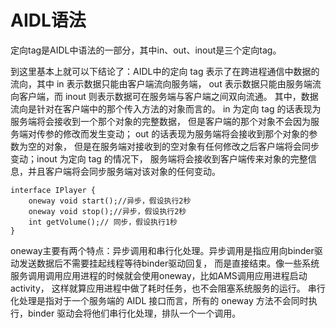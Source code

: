 # AIDL语法
定向tag是AIDL中语法的一部分，其中in、out、inout是三个定向tag。

到这里基本上就可以下结论了：AIDL中的定向 tag 表示了在跨进程通信中数据的流向，其中 in 表示数据只能由客户端流向服务端，
out 表示数据只能由服务端流向客户端，而 inout 则表示数据可在服务端与客户端之间双向流通。
其中，数据流向是针对在客户端中的那个传入方法的对象而言的。
in 为定向 tag 的话表现为服务端将会接收到一个那个对象的完整数据，
但是客户端的那个对象不会因为服务端对传参的修改而发生变动；
out 的话表现为服务端将会接收到那个对象的参数为空的对象，
但是在服务端对接收到的空对象有任何修改之后客户端将会同步变动；inout 为定向 tag 的情况下，
服务端将会接收到客户端传来对象的完整信息，并且客户端将会同步服务端对该对象的任何变动。



```Plain Text
interface IPlayer {
    oneway void start();//异步，假设执行2秒
    oneway void stop();//异步，假设执行2秒
    int getVolume();// 同步，假设执行1秒
}
```


oneway主要有两个特点：异步调用和串行化处理。异步调用是指应用向binder驱动发送数据后不需要挂起线程等待binder驱动回复，
而是直接结束。像一些系统服务调用调用应用进程的时候就会使用oneway，比如AMS调用应用进程启动activity，
这样就算应用进程中做了耗时任务，也不会阻塞系统服务的运行。
串行化处理是指对于一个服务端的 AIDL 接口而言，所有的 oneway 方法不会同时执行，binder 驱动会将他们串行化处理，排队一个一个调用。

